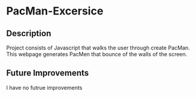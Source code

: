 # PacMan-Excersice

<h2>Description</h2>
Project consists of Javascript that walks the user through create PacMan. This webpage generates PacMen that bounce of the walls of the screen.
<br />


<h2>Future Improvements</h2>
I have no futrue improvements
<br />

<!--
 ```diff
- text in red
+ text in green
! text in orange
# text in gray
@@ text in purple (and bold)@@
```
--!>
